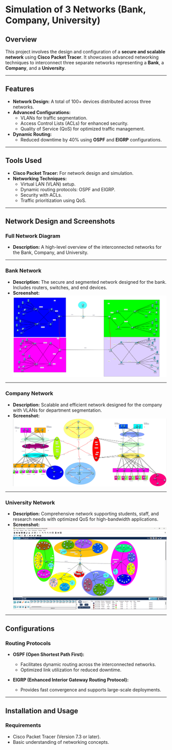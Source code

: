 # Simulation of 3 Networks (Bank, Company, University)

## Overview
This project involves the design and configuration of a **secure and scalable network** using **Cisco Packet Tracer**. It showcases advanced networking techniques to interconnect three separate networks representing a **Bank**, a **Company**, and a **University**.

---

## Features
- **Network Design:** A total of 100+ devices distributed across three networks.
- **Advanced Configurations:**
  - VLANs for traffic segmentation.
  - Access Control Lists (ACLs) for enhanced security.
  - Quality of Service (QoS) for optimized traffic management.
- **Dynamic Routing:**
  - Reduced downtime by 40% using **OSPF** and **EIGRP** configurations.

---

## Tools Used
- **Cisco Packet Tracer:** For network design and simulation.
- **Networking Techniques:**
  - Virtual LAN (VLAN) setup.
  - Dynamic routing protocols: OSPF and EIGRP.
  - Security with ACLs.
  - Traffic prioritization using QoS.

---

## Network Design and Screenshots

### Full Network Diagram
- **Description:** A high-level overview of the interconnected networks for the Bank, Company, and University.


---

### Bank Network
- **Description:** The secure and segmented network designed for the bank. Includes routers, switches, and end devices.
- **Screenshot:**
  ![Bank Network Screenshot](Bank.png)

---

### Company Network
- **Description:** Scalable and efficient network designed for the company with VLANs for department segmentation.
- **Screenshot:**
  ![Company Network Screenshot](Company.png)

---

### University Network
- **Description:** Comprehensive network supporting students, staff, and research needs with optimized QoS for high-bandwidth applications.
- **Screenshot:**
  ![University Network Screenshot](university.png)

---

## Configurations

### Routing Protocols
- **OSPF (Open Shortest Path First):**
  - Facilitates dynamic routing across the interconnected networks.
  - Optimized link utilization for reduced downtime.

- **EIGRP (Enhanced Interior Gateway Routing Protocol):**
  - Provides fast convergence and supports large-scale deployments.

---

## Installation and Usage

### Requirements
- Cisco Packet Tracer (Version 7.3 or later).
- Basic understanding of networking concepts.

 
